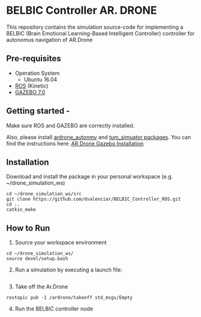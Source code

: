 # BELBIC Controller AR. DRONE
This repository contains the simulation source-code for implementing a BELBIC (Brain Emotional Learning-Based Intelligent Controller) controller for autonomus navigation of AR.Drone 

## Pre-requisites
* Operation System
  * Ubuntu 16.04
* [ROS](http://wiki.ros.org/kinetic/Installation/Ubuntu) (Kinetic)
* [GAZEBO 7.0](http://gazebosim.org/)
  

## Getting started - 
Make sure ROS and GAZEBO are correctly installed. 

Also, please install [ardrone_autonmy](https://github.com/AutonomyLab/ardrone_autonomy) and [tum_simuator packages](https://github.com/eborghi10/AR.Drone-ROS). You can find the instructions here:
[AR Drone Gazebo Installation](https://github.com/dvalenciar/AR_Drone_ROS_GUI#getting-started)


## Installation 

Download and install the package in your personal workspace (e.g. ~/drone_simulation_ws)
  
  ```
  cd ~/drone_simulation_ws/src
  git clone https://github.com/dvalenciar/BELBIC_Controller_ROS.git
  cd ..
  catkin_make

  ```

## How to Run

1. Source your workspace environment

  ```
  cd ~/drone_simulation_ws/
  source devel/setup.bash

  ```
2. Run a simulation by executing a launch file:

  ```

  ```
3. Take off the Ar.Drone

  ```
  rostopic pub -1 /ardrone/takeoff std_msgs/Empty
  
  ```

4. Run the BELBIC controller node

  ```
  
  ```
